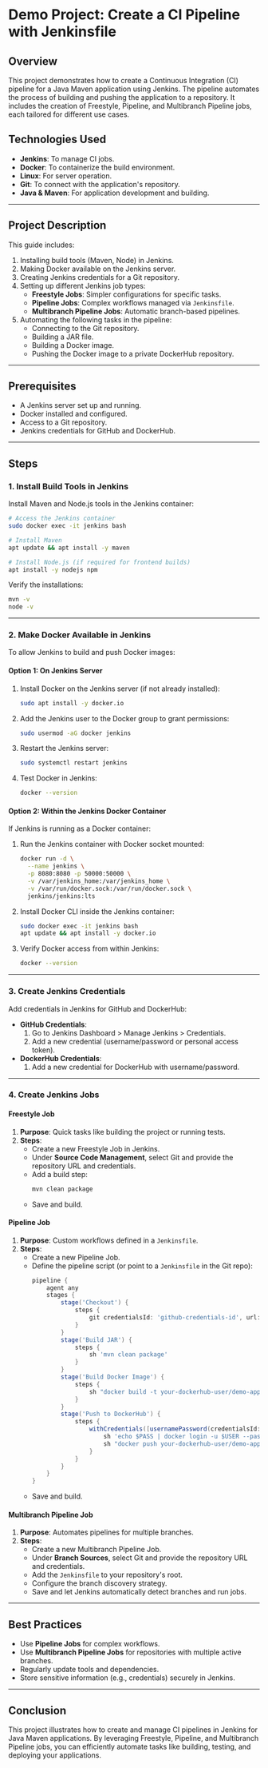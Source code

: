 # Demo Project: Create a CI Pipeline with Jenkinsfile

## Overview
This project demonstrates how to create a Continuous Integration (CI) pipeline for a Java Maven application using Jenkins. The pipeline automates the process of building and pushing the application to a repository. It includes the creation of Freestyle, Pipeline, and Multibranch Pipeline jobs, each tailored for different use cases.

## Technologies Used
- **Jenkins**: To manage CI jobs.
- **Docker**: To containerize the build environment.
- **Linux**: For server operation.
- **Git**: To connect with the application's repository.
- **Java & Maven**: For application development and building.

---

## Project Description
This guide includes:
1. Installing build tools (Maven, Node) in Jenkins.
2. Making Docker available on the Jenkins server.
3. Creating Jenkins credentials for a Git repository.
4. Setting up different Jenkins job types:
   - **Freestyle Jobs**: Simpler configurations for specific tasks.
   - **Pipeline Jobs**: Complex workflows managed via `Jenkinsfile`.
   - **Multibranch Pipeline Jobs**: Automatic branch-based pipelines.
5. Automating the following tasks in the pipeline:
   - Connecting to the Git repository.
   - Building a JAR file.
   - Building a Docker image.
   - Pushing the Docker image to a private DockerHub repository.

---

## Prerequisites
- A Jenkins server set up and running.
- Docker installed and configured.
- Access to a Git repository.
- Jenkins credentials for GitHub and DockerHub.

---

## Steps

### 1. Install Build Tools in Jenkins
Install Maven and Node.js tools in the Jenkins container:
```bash
# Access the Jenkins container
sudo docker exec -it jenkins bash

# Install Maven
apt update && apt install -y maven

# Install Node.js (if required for frontend builds)
apt install -y nodejs npm
```
Verify the installations:
```bash
mvn -v
node -v
```

---

### 2. Make Docker Available in Jenkins
To allow Jenkins to build and push Docker images:
#### Option 1: On Jenkins Server
1. Install Docker on the Jenkins server (if not already installed):
   ```bash
   sudo apt install -y docker.io
   ```
2. Add the Jenkins user to the Docker group to grant permissions:
   ```bash
   sudo usermod -aG docker jenkins
   ```
3. Restart the Jenkins server:
   ```bash
   sudo systemctl restart jenkins
   ```
4. Test Docker in Jenkins:
   ```bash
   docker --version
   ```

#### Option 2: Within the Jenkins Docker Container
If Jenkins is running as a Docker container:
1. Run the Jenkins container with Docker socket mounted:
   ```bash
   docker run -d \
     --name jenkins \
     -p 8080:8080 -p 50000:50000 \
     -v /var/jenkins_home:/var/jenkins_home \
     -v /var/run/docker.sock:/var/run/docker.sock \
     jenkins/jenkins:lts
   ```
2. Install Docker CLI inside the Jenkins container:
   ```bash
   sudo docker exec -it jenkins bash
   apt update && apt install -y docker.io
   ```
3. Verify Docker access from within Jenkins:
   ```bash
   docker --version
   ```

---

### 3. Create Jenkins Credentials
Add credentials in Jenkins for GitHub and DockerHub:
- **GitHub Credentials**:
  1. Go to Jenkins Dashboard > Manage Jenkins > Credentials.
  2. Add a new credential (username/password or personal access token).
- **DockerHub Credentials**:
  1. Add a new credential for DockerHub with username/password.

---

### 4. Create Jenkins Jobs

#### **Freestyle Job**
1. **Purpose**: Quick tasks like building the project or running tests.
2. **Steps**:
   - Create a new Freestyle Job in Jenkins.
   - Under **Source Code Management**, select Git and provide the repository URL and credentials.
   - Add a build step:
     ```bash
     mvn clean package
     ```
   - Save and build.

#### **Pipeline Job**
1. **Purpose**: Custom workflows defined in a `Jenkinsfile`.
2. **Steps**:
   - Create a new Pipeline Job.
   - Define the pipeline script (or point to a `Jenkinsfile` in the Git repo):
     ```groovy
     pipeline {
         agent any
         stages {
             stage('Checkout') {
                 steps {
                     git credentialsId: 'github-credentials-id', url: 'https://github.com/<your-repo>.git'
                 }
             }
             stage('Build JAR') {
                 steps {
                     sh 'mvn clean package'
                 }
             }
             stage('Build Docker Image') {
                 steps {
                     sh "docker build -t your-dockerhub-user/demo-app:$BUILD_NUMBER ."
                 }
             }
             stage('Push to DockerHub') {
                 steps {
                     withCredentials([usernamePassword(credentialsId: 'dockerhub-credentials-id', usernameVariable: 'USER', passwordVariable: 'PASS')]) {
                         sh 'echo $PASS | docker login -u $USER --password-stdin'
                         sh "docker push your-dockerhub-user/demo-app:$BUILD_NUMBER"
                     }
                 }
             }
         }
     }
     ```
   - Save and build.

#### **Multibranch Pipeline Job**
1. **Purpose**: Automates pipelines for multiple branches.
2. **Steps**:
   - Create a new Multibranch Pipeline Job.
   - Under **Branch Sources**, select Git and provide the repository URL and credentials.
   - Add the `Jenkinsfile` to your repository's root.
   - Configure the branch discovery strategy.
   - Save and let Jenkins automatically detect branches and run jobs.

---

## Best Practices
- Use **Pipeline Jobs** for complex workflows.
- Use **Multibranch Pipeline Jobs** for repositories with multiple active branches.
- Regularly update tools and dependencies.
- Store sensitive information (e.g., credentials) securely in Jenkins.

---

## Conclusion
This project illustrates how to create and manage CI pipelines in Jenkins for Java Maven applications. By leveraging Freestyle, Pipeline, and Multibranch Pipeline jobs, you can efficiently automate tasks like building, testing, and deploying your applications.
